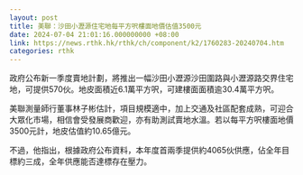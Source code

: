 ```yaml
---
layout: post
title: 美聯：沙田小瀝源住宅地每平方呎樓面地價估值3500元
date: 2024-07-04 21:01:16.000000000 +08:00
link: https://news.rthk.hk/rthk/ch/component/k2/1760283-20240704.htm
categories: rthk
---
```


政府公布新一季度賣地計劃，將推出一幅沙田小瀝源沙田圍路與小瀝源路交界住宅地，可提供570伙。地皮面積近6.1萬平方呎，可建樓面面積逾30.4萬平方呎。

美聯測量師行董事林子彬估計，項目規模適中，加上交通及社區配套成熟，可迎合大眾化市場，相信會受發展商歡迎，亦有助測試賣地水溫。若以每平方呎樓面地價3500元計，地皮估值約10.65億元。

不過，他指出，根據政府公布資料，本年度首兩季提供約4065伙供應，佔全年目標約三成，全年供應能否達標存在壓力。

